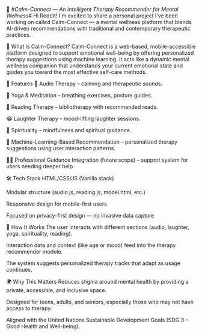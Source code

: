 🌿 #*Calm-Connect — An Intelligent Therapy Recommender for Mental Wellness*#
Hi Reddit!
I'm excited to share a personal project I’ve been working on called Calm-Connect — a mental wellness platform that blends AI-driven recommendations with traditional and contemporary therapeutic practices.

🧠 What is Calm-Connect?
Calm-Connect is a web-based, mobile-accessible platform designed to support emotional well-being by offering personalized therapy suggestions using machine learning. It acts like a dynamic mental wellness companion that understands your current emotional state and guides you toward the most effective self-care methods.

🎯 Features
🎵 Audio Therapy – calming and therapeutic sounds.

🧘 Yoga & Meditation – breathing exercises, posture guides.

📖 Reading Therapy – bibliotherapy with recommended reads.

😂 Laughter Therapy – mood-lifting laughter sessions.

🙏 Spirituality – mindfulness and spiritual guidance.

🧠 Machine-Learning-Based Recommendation – personalized therapy suggestions using user interaction patterns.

🧑‍💼 Professional Guidance Integration (future scope) – support system for users needing deeper help.

🛠️ Tech Stack
HTML/CSS/JS (Vanilla stack)

Modular structure (audio.js, reading.js, model.html, etc.)

Responsive design for mobile-first users

Focused on privacy-first design — no invasive data capture

🤖 How It Works
The user interacts with different sections (audio, laughter, yoga, spirituality, reading).

Interaction data and context (like age or mood) feed into the therapy recommender module.

The system suggests personalized therapy tracks that adapt as usage continues.

🌍 Why This Matters
Reduces stigma around mental health by providing a private, accessible, and inclusive space.

Designed for teens, adults, and seniors, especially those who may not have access to therapy.

Aligned with the United Nations Sustainable Development Goals (SDG 3 – Good Health and Well-being).
